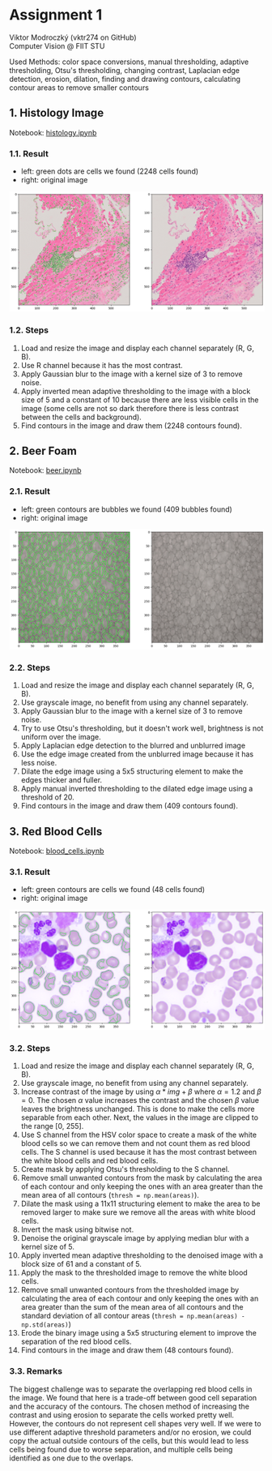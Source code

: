 # Assignment 1

Viktor Modroczký (vktr274 on GitHub)\
Computer Vision @ FIIT STU

Used Methods: color space conversions, manual thresholding, adaptive thresholding, Otsu's thresholding, changing contrast, Laplacian edge detection, erosion, dilation, finding and drawing contours, calculating contour areas to remove smaller contours

## 1. Histology Image

Notebook: [histology.ipynb](histology.ipynb)

### 1.1. Result

- left: green dots are cells we found (2248 cells found)
- right: original image

![histology](images/histology_result.png)

### 1.2. Steps

1. Load and resize the image and display each channel separately (R, G, B).
2. Use R channel because it has the most contrast.
3. Apply Gaussian blur to the image with a kernel size of 3 to remove noise.
4. Apply inverted mean adaptive thresholding to the image with a block size of 5 and a constant of 10 because there are less visible cells in the image (some cells are not so dark therefore there is less contrast between the cells and background).
5. Find contours in the image and draw them (2248 contours found).

## 2. Beer Foam

Notebook: [beer.ipynb](beer.ipynb)

### 2.1. Result

- left: green contours are bubbles we found (409 bubbles found)
- right: original image

![beer](images/beer_result.png)

### 2.2. Steps

1. Load and resize the image and display each channel separately (R, G, B).
2. Use grayscale image, no benefit from using any channel separately.
3. Apply Gaussian blur to the image with a kernel size of 3 to remove noise.
4. Try to use Otsu's thresholding, but it doesn't work well, brightness is not uniform over the image.
5. Apply Laplacian edge detection to the blurred and unblurred image
6. Use the edge image created from the unblurred image because it has less noise.
7. Dilate the edge image using a 5x5 structuring element to make the edges thicker and fuller.
8. Apply manual inverted thresholding to the dilated edge image using a threshold of 20.
9. Find contours in the image and draw them (409 contours found).

## 3. Red Blood Cells

Notebook: [blood_cells.ipynb](blood_cells.ipynb)

### 3.1. Result

- left: green contours are cells we found (48 cells found)
- right: original image

![blood](images/blood_result.png)

### 3.2. Steps

1. Load and resize the image and display each channel separately (R, G, B).
2. Use grayscale image, no benefit from using any channel separately.
3. Increase contrast of the image by using $\alpha * img + \beta$ where $\alpha = 1.2$ and $\beta = 0$. The chosen $\alpha$ value increases the contrast and the chosen $\beta$ value leaves the brightness unchanged. This is done to make the cells more separable from each other. Next, the values in the image are clipped to the range [0, 255].
4. Use S channel from the HSV color space to create a mask of the white blood cells so we can remove them and not count them as red blood cells. The S channel is used because it has the most contrast between the white blood cells and red blood cells.
5. Create mask by applying Otsu's thresholding to the S channel.
6. Remove small unwanted contours from the mask by calculating the area of each contour and only keeping the ones with an area greater than the mean area of all contours (`thresh = np.mean(areas)`).
7. Dilate the mask using a 11x11 structuring element to make the area to be removed larger to make sure we remove all the areas with white blood cells.
8. Invert the mask using bitwise not.
9. Denoise the original grayscale image by applying median blur with a kernel size of 5.
10. Apply inverted mean adaptive thresholding to the denoised image with a block size of 61 and a constant of 5.
11. Apply the mask to the thresholded image to remove the white blood cells.
12. Remove small unwanted contours from the thresholded image by calculating the area of each contour and only keeping the ones with an area greater than the sum of the mean area of all contours and the standard deviation of all contour areas (`thresh = np.mean(areas) - np.std(areas)`)
13. Erode the binary image using a 5x5 structuring element to improve the separation of the red blood cells.
14. Find contours in the image and draw them (48 contours found).

### 3.3. Remarks

The biggest challenge was to separate the overlapping red blood cells in the image. We found that here is a trade-off between good cell separation and the accuracy of the contours. The chosen method of increasing the contrast and using erosion to separate the cells worked pretty well. However, the contours do not represent cell shapes very well. If we were to use different adaptive threshold parameters and/or no erosion, we could copy the actual outside contours of the cells, but this would lead to less cells being found due to worse separation, and multiple cells being identified as one due to the overlaps.
